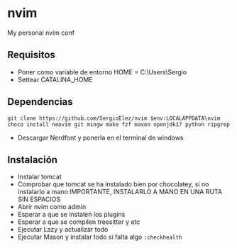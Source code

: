 # nvim
My personal nvim conf

## Requisitos
- Poner como variable de entorno HOME = C:\Users\Sergio
- Settear CATALINA_HOME

## Dependencias
``git clone https://github.com/SergioElez/nvim $env:LOCALAPPDATA\nvim`` <br/>
``choco install neovim git mingw make fzf maven openjdk17 python ripgrep`` 
- Descargar Nerdfont y ponerla en el terminal de windows
  
## Instalación
- Instalar tomcat
- Comprobar que tomcat se ha instalado bien por chocolatey, si no instalarlo a mano IMPORTANTE, INSTALARLO A MANO EN UNA RUTA SIN ESPACIOS
- Abrir nvim como admin
- Esperar a que se instalen los plugins
- Esperar a que se compilen treesitter y etc
- Ejecutar Lazy y actualizar todo
- Ejecutar Mason y instalar todo si falta algo
``:checkhealth``
